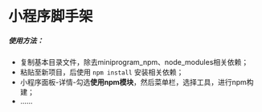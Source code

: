 # 小程序脚手架

##### 使用方法：

- 复制基本目录文件，除去miniprogram_npm、node_modules相关依赖；
- 粘贴至新项目，后使用 `npm install` 安装相关依赖；
- 小程序面板-详情-勾选**使用npm模块**，然后菜单栏，选择工具，进行npm构建；
- …… 